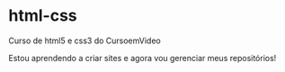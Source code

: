 # html-css
 Curso de html5 e css3 do CursoemVideo

Estou aprendendo a criar sites e agora vou gerenciar meus repositórios!